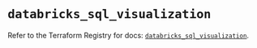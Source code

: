 # `databricks_sql_visualization`

Refer to the Terraform Registry for docs: [`databricks_sql_visualization`](https://registry.terraform.io/providers/databricks/databricks/1.91.0/docs/resources/sql_visualization).
